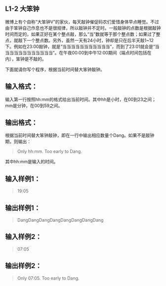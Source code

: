 ## L1-2 大笨钟
微博上有个自称“大笨钟V”的家伙，每天敲钟催促码农们爱惜身体早点睡觉。不过由于笨钟自己作息也不是很规律，所以敲钟并不定时。一般敲钟的点数是根据敲钟时间而定的，如果正好在某个整点敲，那么“当”数就等于那个整点数；如果过了整点，就敲下一个整点数。另外，虽然一天有24小时，钟却是只在后半天敲1~12下。例如在23:00敲钟，就是“当当当当当当当当当当当”，而到了23:01就会是“当当当当当当当当当当当当”。在午夜00:00到中午12:00期间（端点时间包括在内），笨钟是不敲的。

下面就请你写个程序，根据当前时间替大笨钟敲钟。

## 输入格式：
输入第一行按照hh:mm的格式给出当前时间。其中hh是小时，在00到23之间；mm是分钟，在00到59之间。

## 输出格式：
根据当前时间替大笨钟敲钟，即在一行中输出相应数量个Dang。如果不是敲钟期，则输出：

>Only hh:mm.  Too early to Dang.

      
    
其中hh:mm是输入的时间。

## 输入样例1：
>19:05
      
    
## 输出样例1：
>DangDangDangDangDangDangDangDang

      
    
## 输入样例2：
>07:05

      
    
## 输出样例2：
>Only 07:05.  Too early to Dang.

